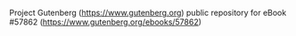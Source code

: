 Project Gutenberg (https://www.gutenberg.org) public repository for
eBook #57862 (https://www.gutenberg.org/ebooks/57862)
